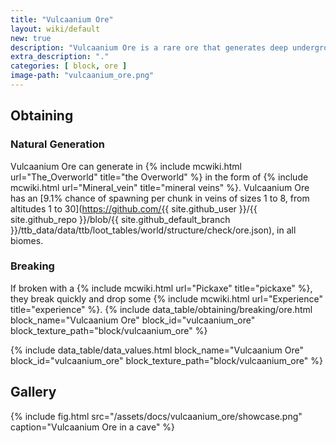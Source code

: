 ```yaml
---
title: "Vulcaanium Ore"
layout: wiki/default
new: true
description: "Vulcaanium Ore is a rare ore that generates deep underground and is the only reliable source of Vulcaanium"
extra_description: "."
categories: [ block, ore ]
image-path: "vulcaanium_ore.png"
---
```


## Obtaining
### Natural Generation
Vulcaanium Ore can generate in {% include mcwiki.html url="The_Overworld" title="the Overworld" %} in the form of {% include mcwiki.html url="Mineral_vein" title="mineral veins" %}. Vulcaanium Ore has an [9.1% chance of spawning per chunk in veins of sizes 1 to 8, from altitudes 1 to 30](https://github.com/{{ site.github_user }}/{{ site.github_repo }}/blob/{{ site.github_default_branch }}/ttb_data/data/ttb/loot_tables/world/structure/check/ore.json), in all biomes.
### Breaking
If broken with a {% include mcwiki.html url="Pickaxe" title="pickaxe" %}, they break quickly and drop some {% include mcwiki.html url="Experience" title="experience" %}.
{% include data_table/obtaining/breaking/ore.html block_name="Vulcaanium Ore" block_id="vulcaanium_ore" block_texture_path="block/vulcaanium_ore" %}

<!-- Data Values -->
<!-- ID -->
{% include data_table/data_values.html block_name="Vulcaanium Ore" block_id="vulcaanium_ore" block_texture_path="block/vulcaanium_ore" %}

## Gallery
{% include fig.html src="/assets/docs/vulcaanium_ore/showcase.png" caption="Vulcaanium Ore in a cave" %}

